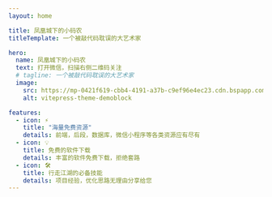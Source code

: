 ```yaml
---
layout: home

title: 凤凰城下的小码农
titleTemplate: 一个被敲代码耽误的大艺术家

hero:
  name: 凤凰城下的小码农
  text: 打开微信，扫描右侧二维码关注
  # tagline: 一个被敲代码耽误的大艺术家
  image:
    src: https://mp-0421f619-cbb4-4191-a37b-c9ef96e4ec23.cdn.bspapp.com/soup/img/gongzhonghao-er.jpg
    alt: vitepress-theme-demoblock  

features:
  - icon: ⚡️
    title: "海量免费资源"
    details: 前端，后段，数据库，微信小程序等各类资源应有尽有
  - icon: 💡
    title: 免费的软件下载
    details: 丰富的软件免费下载，拒绝套路
  - icon: 🛠️
    title: 行走江湖的必备技能
    details: 项目经验，优化思路无理由分享给您
---
```

